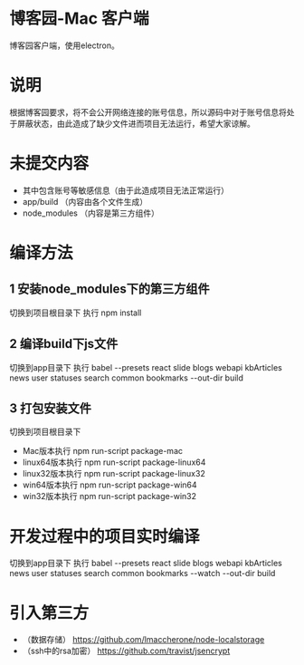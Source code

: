 # 博客园-Mac 客户端 
博客园客户端，使用electron。

# 说明
根据博客园要求，将不会公开网络连接的账号信息，所以源码中对于账号信息将处于屏蔽状态，由此造成了缺少文件进而项目无法运行，希望大家谅解。

# 未提交内容
- 其中包含账号等敏感信息（由于此造成项目无法正常运行）
- app/build   （内容由各个文件生成）
- node_modules    （内容是第三方组件）

# 编译方法
## 1 安装node_modules下的第三方组件
切换到项目根目录下
执行  npm install
## 2 编译build下js文件
切换到app目录下
执行  babel --presets react slide blogs webapi kbArticles news user statuses search common bookmarks --out-dir build
## 3 打包安装文件
切换到项目根目录下
- Mac版本执行  npm run-script package-mac
- linux64版本执行  npm run-script package-linux64
- linux32版本执行  npm run-script package-linux32
- win64版本执行  npm run-script package-win64
- win32版本执行  npm run-script package-win32

# 开发过程中的项目实时编译
切换到app目录下
执行  babel --presets react slide blogs webapi kbArticles news user statuses search common bookmarks --watch --out-dir build

# 引入第三方
- （数据存储） https://github.com/lmaccherone/node-localstorage
- （ssh中的rsa加密） https://github.com/travist/jsencrypt